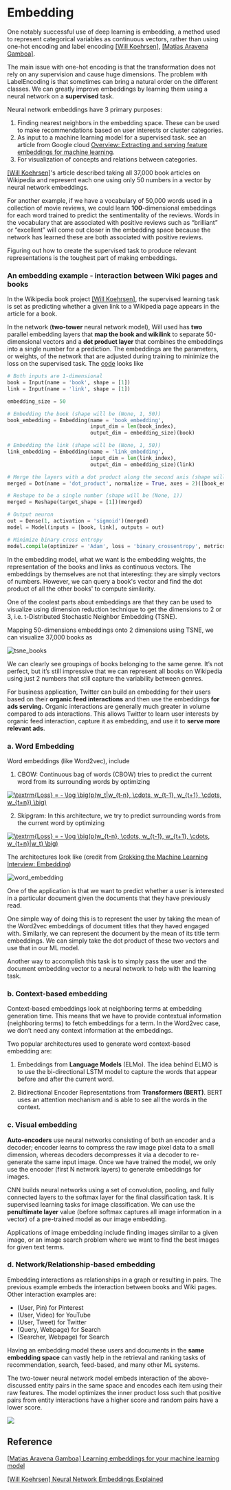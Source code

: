 
# Embedding 

One notably successful use of deep learning is embedding, a method used to represent categorical variables as continuous vectors, rather than using one-hot encoding and label encoding [[Will Koehrsen]][Neural Network Embeddings Explained], [[Matias Aravena Gamboa]][Learning embeddings for your machine learning model]. 

The main issue with one-hot encoding is that the transformation does not rely on any supervision and cause huge dimensions. The problem with LabelEncoding is that sometimes can bring a natural order on the different classes. We can greatly improve embeddings by learning them using a neural network on a **supervised** task. 



Neural network embeddings have 3 primary purposes:

1. Finding nearest neighbors in the embedding space. These can be used to make recommendations based on user interests or cluster categories.
2. As input to a machine learning model for a supervised task. see an article from Google cloud [Overview: Extracting and serving feature embeddings for machine learning](https://cloud.google.com/solutions/machine-learning/overview-extracting-and-serving-feature-embeddings-for-machine-learning).
3. For visualization of concepts and relations between categories.

[[Will Koehrsen]][Neural Network Embeddings Explained]'s article described taking all 37,000 book articles on Wikipedia and represent each one using only 50 numbers in a vector by neural network embeddings. 

For another example, if we have a vocabulary of 50,000 words used in a collection of movie reviews, we could learn **100**-dimensional embeddings for each word trained to predict the sentimentality of the reviews. Words in the vocabulary that are associated with positive reviews such as “brilliant” or “excellent” will come out closer in the embedding space because the network has learned these are both associated with positive reviews.


Figuring out how to create the supervised task to produce relevant representations is the toughest part of making embeddings. 

### An embedding example - interaction between Wiki pages and books

In the Wikipedia book project [[Will Koehrsen]][Neural Network Embeddings Explained], the supervised learning task is set as predicting whether a given link to a Wikipedia page appears in the article for a book. 


In the network (**two-tower** neural network model), Will used has **two** parallel embedding layers that **map the book and wikilink** to separate 50-dimensional vectors and a **dot product layer** that combines the embeddings into a single number for a prediction. The embeddings are the parameters, or weights, of the network that are adjusted during training to minimize the loss on the supervised task. The [code](https://github.com/HsiangHung/wikipedia-data-science/blob/master/notebooks/Book%20Recommendation%20System.ipynb) looks like

```Python
# Both inputs are 1-dimensional
book = Input(name = 'book', shape = [1])
link = Input(name = 'link', shape = [1])

embedding_size = 50

# Embedding the book (shape will be (None, 1, 50))
book_embedding = Embedding(name = 'book_embedding',
                           input_dim = len(book_index),
                           output_dim = embedding_size)(book)

# Embedding the link (shape will be (None, 1, 50))
link_embedding = Embedding(name = 'link_embedding',
                           input_dim = len(link_index),
                           output_dim = embedding_size)(link)

# Merge the layers with a dot product along the second axis (shape will be (None, 1, 1))
merged = Dot(name = 'dot_product', normalize = True, axes = 2)([book_embedding, link_embedding])

# Reshape to be a single number (shape will be (None, 1))
merged = Reshape(target_shape = [1])(merged)

# Output neuron
out = Dense(1, activation = 'sigmoid')(merged)
model = Model(inputs = [book, link], outputs = out)

# Minimize binary cross entropy
model.compile(optimizer = 'Adam', loss = 'binary_crossentropy', metrics = ['accuracy'])
```

In the embedding model, what we want is the embedding weights, the representation of the books and links as continuous vectors. The embeddings by themselves are not that interesting: they are simply vectors of numbers. However, we can query a book's vector and find the dot product of all the other books' to compute similarity.

One of the coolest parts about embeddings are that they can be used to visualize using dimension reduction technique to get the dimensions to 2 or 3, i.e. t-Distributed Stochastic Neighbor Embedding (TSNE).

Mapping 50-dimensions embeddings onto 2 dimensions using TSNE, we can visualize 37,000 books as 

![tsne_books](images/tsne_book_embedding.png)


We can clearly see groupings of books belonging to the same genre. It’s not perfect, but it’s still impressive that we can represent all books on Wikipedia using just 2 numbers that still capture the variability between genres.


For business application, Twitter can build an embedding for their users based on their **organic feed interactions** and then use the embeddings **for ads serving.** Organic interactions are generally much greater in volume compared to ads interactions. This allows Twitter to learn user interests by organic feed interaction, capture it as embedding, and use it to **serve more relevant ads**. 

### a. Word Embedding


Word embeddings (like Word2vec), include 

1. CBOW: Continuous bag of words (CBOW) tries to predict the current word from its surrounding words by optimizing 

<a href="https://www.codecogs.com/eqnedit.php?latex=\textrm{Loss}&space;=&space;-&space;\log&space;\big(p(w_t|w_{t-n},&space;\cdots,&space;w_{t-1},&space;w_{t&plus;1},&space;\cdots,&space;w_{t&plus;n})&space;\big)" target="_blank"><img src="https://latex.codecogs.com/gif.latex?\textrm{Loss}&space;=&space;-&space;\log&space;\big(p(w_t|w_{t-n},&space;\cdots,&space;w_{t-1},&space;w_{t&plus;1},&space;\cdots,&space;w_{t&plus;n})&space;\big)" title="\textrm{Loss} = - \log \big(p(w_t|w_{t-n}, \cdots, w_{t-1}, w_{t+1}, \cdots, w_{t+n}) \big)" /></a>

2. Skipgram: In this architecture, we try to predict surrounding words from the current word by optimizing 

<a href="https://www.codecogs.com/eqnedit.php?latex=\textrm{Loss}&space;=&space;-&space;\log&space;\big(p(w_{t-n},&space;\cdots,&space;w_{t-1},&space;w_{t&plus;1},&space;\cdots,&space;w_{t&plus;n}|w_t)&space;\big)" target="_blank"><img src="https://latex.codecogs.com/gif.latex?\textrm{Loss}&space;=&space;-&space;\log&space;\big(p(w_{t-n},&space;\cdots,&space;w_{t-1},&space;w_{t&plus;1},&space;\cdots,&space;w_{t&plus;n}|w_t)&space;\big)" title="\textrm{Loss} = - \log \big(p(w_{t-n}, \cdots, w_{t-1}, w_{t+1}, \cdots, w_{t+n}|w_t) \big)" /></a>

The architectures look like (credit from [Grokking the Machine Learning Interview: Embedding](https://www.educative.io/courses/grokking-the-machine-learning-interview/B8xpO2XGxXo))

![word_embedding](images/word_embedding.png)

One of the application is that we want to predict whether a user is interested in a particular document given the documents that they have previously read. 

One simple way of doing this is to represent the user by taking the mean of the Word2vec embeddings of document titles that they haved engaged with. Similarly, we can represent the document by the mean of its title term embeddings. We can simply take the dot product of these two vectors and use that in our ML model.

Another way to accomplish this task is to simply pass the user and the document embedding vector to a neural network to help with the learning task.

### b. Context-based embedding

Context-based embeddings look at neighboring terms at embedding generation time. This means that we have to provide contextual information (neighboring terms) to fetch embeddings for a term. In the Word2vec case, we don’t need any context information at the embeddings.

Two popular architectures used to generate word context-based embedding are:

1. Embeddings from **Language Models** (ELMo). The idea behind ELMO is to use the bi-directional LSTM model to capture the words that appear before and after the current word.

2. Bidirectional Encoder Representations from **Transformers (BERT)**. BERT uses an attention mechanism and is able to see all the words in the context.
 
### c. Visual embedding

**Auto-encoders** use neural networks consisting of both an encoder and a decoder; encoder learns to compress the raw image pixel data to a small dimension, whereas decoders decompresses it via a decoder to re-generate the same input image. Once we have trained the model, we only use the encoder (first N network layers) to generate embeddings for images.

CNN builds neural networks using a set of convolution, pooling, and fully connected layers to the softmax layer for the final classification task. It is supervised learning tasks for image classification. We can use the **penultimate layer** value (before softmax captures all image information in a vector) of a pre-trained model as our image embedding.

Applications of image embedding include finding images similar to a given image, or an image search problem where we want to find the best images for given text terms.

### d. Network/Relationship-based embedding

Embedding interactions as relationships in a graph or resulting in pairs. The previous example embeds the interaction between books and Wiki pages. Other interaction examples are: 

* (User, Pin) for Pinterest
* (User, Video) for YouTube
* (User, Tweet) for Twitter
* (Query, Webpage) for Search
* (Searcher, Webpage) for Search

Having an embedding model these users and documents in the **same embedding space** can vastly help in the retrieval and ranking tasks of recommendation, search, feed-based, and many other ML systems.

The two-tower neural network model embeds interaction of the above-discussed entity pairs in the same space and encodes each item using their raw features. The model optimizes the inner product loss such that positive pairs from entity interactions have a higher score and random pairs have a lower score.


![](images/two_tower_NN.png)


## Reference


[Learning embeddings for your machine learning model]: https://medium.com/spikelab/learning-embeddings-for-your-machine-learning-model-a6cb4bc6542e
[[Matias Aravena Gamboa] Learning embeddings for your machine learning model](https://medium.com/spikelab/learning-embeddings-for-your-machine-learning-model-a6cb4bc6542e)



[Neural Network Embeddings Explained]: https://towardsdatascience.com/neural-network-embeddings-explained-4d028e6f0526
[[Will Koehrsen] Neural Network Embeddings Explained](https://towardsdatascience.com/neural-network-embeddings-explained-4d028e6f0526)

